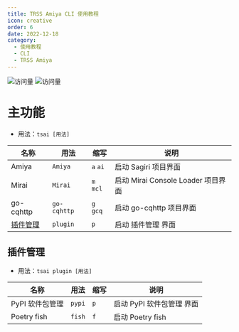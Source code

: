 ```yaml
---
title: TRSS Amiya CLI 使用教程
icon: creative
order: 6
date: 2022-12-18
category:
  - 使用教程
  - CLI
  - TRSS Amiya
---
```


![访问量](https://visitor-badge.glitch.me/badge?page_id=TimeRainStarSky-TRSS_Script-CLI-TRSS_Amiya&right_color=red&left_text=访%20问%20量) ![访问量](https://profile-counter.glitch.me/TimeRainStarSky-TRSS_Script-CLI-TRSS_Amiya/count.svg)

# 主功能

- 用法：`tsai [用法]`

| 名称 | 用法 | 缩写 | 说明 |
| ---- | ---- | ---- | ---- |
| Amiya | `Amiya` | `a` `ai` | 启动 Sagiri 项目界面 |
| Mirai | `Mirai` | `m` `mcl` | 启动 Mirai Console Loader 项目界面 |
| go-cqhttp | `go-cqhttp` | `g` `gcq` | 启动 go-cqhttp 项目界面 |
| [插件管理](#插件管理) | `plugin` | `p` | 启动 插件管理 界面 |

## 插件管理

- 用法：`tsai plugin [用法]`

| 名称 | 用法 | 缩写 | 说明 |
| ---- | ---- | ---- | ---- |
| PyPI 软件包管理 | `pypi` | `p` | 启动 PyPI 软件包管理 界面 |
| Poetry fish | `fish` | `f` | 启动 Poetry fish |